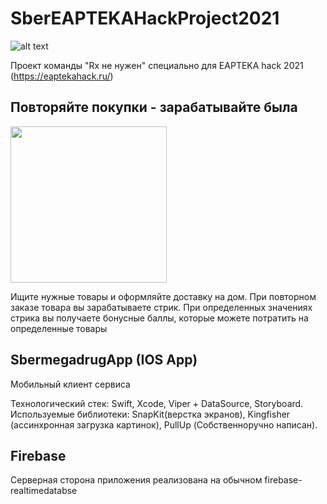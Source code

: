 # SberEAPTEKAHackProject2021

![alt text](https://github.com/reability/sbermegadrug/blob/main/src/tiser.png?raw=true)

Проект команды "Rx не нужен" специально для  EAPTEKA hack 2021 (https://eaptekahack.ru/)

## Повторяйте покупки - зарабатывайте была

<img src="https://github.com/reability/sbermegadrug/blob/main/src/screen.gif" width="250">

Ищите нужные товары и оформляйте доставку на дом. При повторном заказе товара вы зарабатываете стрик. При определенных значениях стрика вы получаете бонусные баллы, которые можете потратить на определенные товары

## SbermegadrugApp (IOS App)

Мобильный клиент сервиса

Технологический стек: Swift, Xcode, Viper + DataSource, Storyboard.
Используемые библиотеки: SnapKit(верстка экранов), Kingfisher (ассинхронная загрузка картинок), PullUp (Собственноручно написан). 


## Firebase

Серверная сторона приложения реализована на обычном firebase-realtimedatabse

